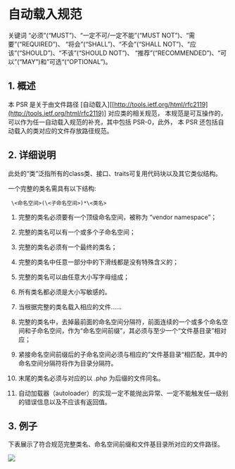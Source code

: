 # 自动载入规范

关键词 “必须”(“MUST”)、“一定不可/一定不能”(“MUST NOT”)、“需要”(“REQUIRED”)、 “将会”(“SHALL”)、“不会”(“SHALL NOT”)、“应该”(“SHOULD”)、“不该”(“SHOULD NOT”)、 “推荐”(“RECOMMENDED”)、“可以”(“MAY”)和”可选“(“OPTIONAL”)。

## 1\. 概述

本 PSR 是关于由文件路径 [自动载入][[http://tools.ietf.org/html/rfc2119](http://tools.ietf.org/html/rfc2119)] 对应类的相关规范， 本规范是可互操作的，可以作为任一自动载入规范的补充，其中包括 PSR-0，此外， 本 PSR 还包括自动载入的类对应的文件存放路径规范。

## 2\. 详细说明

此处的“类”泛指所有的class类、接口、traits可复用代码块以及其它类似结构。

一个完整的类名需具有以下结构:

```
 \<命名空间>(\<子命名空间>)*\<类名>

```

1.  完整的类名必须要有一个顶级命名空间，被称为 “vendor namespace”；

2.  完整的类名可以有一个或多个子命名空间；

3.  完整的类名必须有一个最终的类名；

4.  完整的类名中任意一部分中的下滑线都是没有特殊含义的；

5.  完整的类名可以由任意大小写字母组成；

6.  所有类名都必须是大小写敏感的。

7.  当根据完整的类名载入相应的文件……

8.  完整的类名中，去掉最前面的命名空间分隔符，前面连续的一个或多个命名空间和子命名空间，作为“命名空间前缀”，其必须与至少一个“文件基目录”相对应；

9.  紧接命名空间前缀后的子命名空间必须与相应的”文件基目录“相匹配，其中的命名空间分隔符将作为目录分隔符。

10.  末尾的类名必须与对应的以 .php 为后缀的文件同名。

11.  自动加载器（autoloader）的实现一定不能抛出异常、一定不能触发任一级别的错误信息以及不应该有返回值。

## 3\. 例子

下表展示了符合规范完整类名、命名空间前缀和文件基目录所对应的文件路径。

![](https://box.kancloud.cn/8d661d6358a5b165ca21fcab7692a352_1894x398.png)
